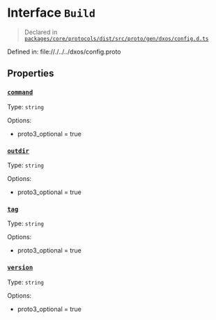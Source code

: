 # Interface `Build`
> Declared in [`packages/core/protocols/dist/src/proto/gen/dxos/config.d.ts`]()

Defined in:
   file://./../../dxos/config.proto
## Properties
### [`command`]()
Type: `string`

Options:
  - proto3_optional = true
### [`outdir`]()
Type: `string`

Options:
  - proto3_optional = true
### [`tag`]()
Type: `string`

Options:
  - proto3_optional = true
### [`version`]()
Type: `string`

Options:
  - proto3_optional = true